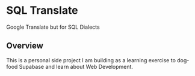 # SQL Translate
Google Translate but for SQL Dialects

## Overview

This is a personal side project I am building as a learning exercise to dog-food Supabase and learn about Web Development.
